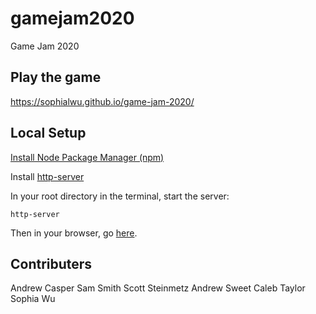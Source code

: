# gamejam2020
Game Jam 2020

## Play the game
https://sophialwu.github.io/game-jam-2020/

## Local Setup

[Install Node Package Manager (npm)](https://www.npmjs.com/get-npm)

Install [http-server](https://www.npmjs.com/package/http-server)

In your root directory in the terminal, start the server:
```
http-server
``` 

Then in your browser, go [here](http://127.0.0.1:8080/).

## Contributers
Andrew Casper
Sam Smith
Scott Steinmetz
Andrew Sweet
Caleb Taylor
Sophia Wu
